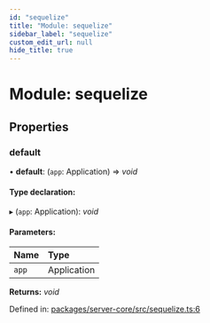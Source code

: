 ```yaml
---
id: "sequelize"
title: "Module: sequelize"
sidebar_label: "sequelize"
custom_edit_url: null
hide_title: true
---
```


# Module: sequelize

## Properties

### default

• **default**: (`app`: Application) => *void*

#### Type declaration:

▸ (`app`: Application): *void*

#### Parameters:

Name | Type |
:------ | :------ |
`app` | Application |

**Returns:** *void*

Defined in: [packages/server-core/src/sequelize.ts:6](https://github.com/xr3ngine/xr3ngine/blob/77d12cea0/packages/server-core/src/sequelize.ts#L6)
